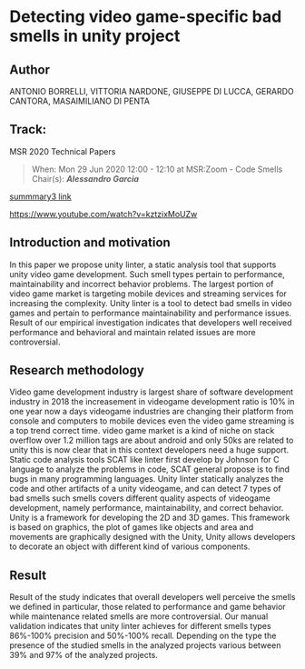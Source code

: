 
# Detecting video game-specific bad smells in unity project

## Author
ANTONIO BORRELLI, VITTORIA NARDONE, GIUSEPPE DI LUCCA, GERARDO 
CANTORA, MASAIMILIANO DI PENTA

## Track: 
 MSR 2020 Technical Papers

>When: Mon 29 Jun 2020 12:00 - 12:10 at MSR:Zoom - Code Smells
Chair(s): **_Alessandro Garcia_**


[summmary3 link](http://www.ing.unisannio.it/mdipenta/papers/unitysmells.pdf)

https://www.youtube.com/watch?v=kztzixMoUZw

## Introduction and motivation

In this paper we propose unity linter, a static analysis tool that supports unity video game 
development. Such smell types pertain to performance, maintainability and incorrect behavior 
problems. The largest portion of video game market is targeting mobile devices and 
streaming services for increasing the complexity. Unity linter is a tool to detect bad smells 
in video games and pertain to performance maintainability and performance issues. Result 
of our empirical investigation indicates that developers well received performance and 
behavioral and maintain related issues are more controversial.

## Research methodology 

Video game development industry is largest share of software development industry in 
2018 the increasement in videogame development ratio is 10% in one year now a days 
videogame industries are changing their platform from console and computers to mobile 
devices even the video game streaming is a top trend correct time. video game market is a 
kind of niche on stack overflow over 1.2 million tags are about android and only 50ks are 
related to unity this is now clear that in this context developers need a huge support. 
Static code analysis tools SCAT like linter first develop by Johnson for C language to analyze
the problems in code, SCAT general propose is to find bugs in many programming 
languages. Unity linter statically analyzes the code and other artifacts of a unity videogame, 
and can detect 7 types of bad smells such smells covers different quality aspects of 
videogame development, namely performance, maintainability, and correct behavior.
Unity is a framework for developing the 2D and 3D games. This framework is based on 
graphics, the plot of games like objects and area and movements are graphically designed 
with the Unity, Unity allows developers to decorate an object with different kind of various
components.

## Result

Result of the study indicates that overall developers well perceive the smells we defined in 
particular, those related to performance and game behavior while maintenance related smells 
are more controversial. Our manual validation indicates that unity linter achieves for different 
smells types 86%-100% precision and 50%-100% recall. Depending on the type the presence of 
the studied smells in the analyzed projects various between 39% and 97% of the analyzed 
projects.

